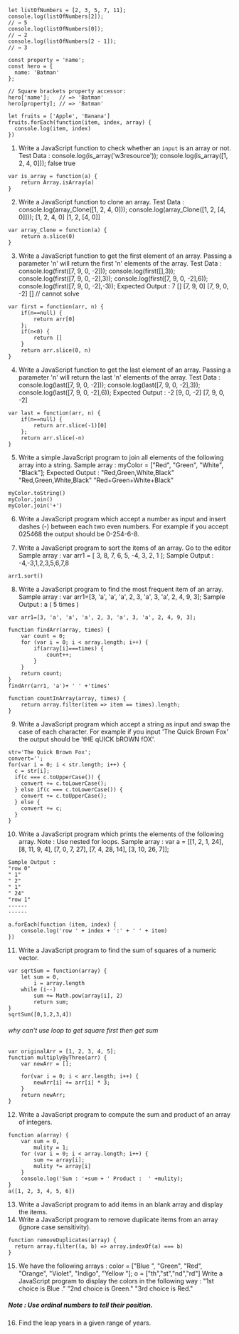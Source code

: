 ```
let listOfNumbers = [2, 3, 5, 7, 11];
console.log(listOfNumbers[2]);
// → 5
console.log(listOfNumbers[0]);
// → 2
console.log(listOfNumbers[2 - 1]);
// → 3

const property = 'name';
const hero = {
  name: 'Batman'
};

// Square brackets property accessor:
hero['name'];   // => 'Batman'
hero[property]; // => 'Batman'

let fruits = ['Apple', 'Banana']
fruits.forEach(function(item, index, array) {
  console.log(item, index)
})
```
1. Write a JavaScript function to check whether an `input` is an array or not.
Test Data :
console.log(is_array('w3resource'));
console.log(is_array([1, 2, 4, 0]));
false
true
```
var is_array = function(a) {
    return Array.isArray(a)
}
```
2. Write a JavaScript function to clone an array.
Test Data :
console.log(array_Clone([1, 2, 4, 0]));
console.log(array_Clone([1, 2, [4, 0]]));
[1, 2, 4, 0]
[1, 2, [4, 0]]
```
var array_Clone = function(a) {
    return a.slice(0)
}
```
3. Write a JavaScript function to get the first element of an array. Passing a parameter 'n' will return the first 'n' elements of the array.
Test Data :
console.log(first([7, 9, 0, -2]));
console.log(first([],3));
console.log(first([7, 9, 0, -2],3));
console.log(first([7, 9, 0, -2],6));
console.log(first([7, 9, 0, -2],-3));
Expected Output :
7
[]
[7, 9, 0]
[7, 9, 0, -2]
[] // cannot solve
```
var first = function(arr, n) {
    if(n==null) {
        return arr[0]
    };
    if(n<0) {
        return []
    }
    return arr.slice(0, n)
}
```
4. Write a JavaScript function to get the last element of an array. Passing a parameter 'n' will return the last 'n' elements of the array.
Test Data :
console.log(last([7, 9, 0, -2]));
console.log(last([7, 9, 0, -2],3));
console.log(last([7, 9, 0, -2],6));
Expected Output :
-2
[9, 0, -2]
[7, 9, 0, -2]
```
var last = function(arr, n) {
    if(n==null) {
        return arr.slice(-1)[0]
    };
    return arr.slice(-n)
}
```
5. Write a simple JavaScript program to join all elements of the following array into a string.
Sample array : myColor = ["Red", "Green", "White", "Black"];
Expected Output :
"Red,Green,White,Black"
"Red,Green,White,Black"
"Red+Green+White+Black"
```
myColor.toString()
myColor.join()
myColor.join('+')
```
6. Write a JavaScript program which accept a number as input and insert dashes (-) between each two even numbers. For example if you accept 025468 the output should be 0-254-6-8.

7. Write a JavaScript program to sort the items of an array. Go to the editor
Sample array : var arr1 = [ 3, 8, 7, 6, 5, -4, 3, 2, 1 ];
Sample Output : -4,-3,1,2,3,5,6,7,8
```
arr1.sort()
```
8. Write a JavaScript program to find the most frequent item of an array.
Sample array : var arr1=[3, 'a', 'a', 'a', 2, 3, 'a', 3, 'a', 2, 4, 9, 3];
Sample Output : a ( 5 times )
```
var arr1=[3, 'a', 'a', 'a', 2, 3, 'a', 3, 'a', 2, 4, 9, 3];

function findArr(array, times) {
    var count = 0;
    for (var i = 0; i < array.length; i++) {
        if(array[i]===times) {
            count++;
        }
    }
    return count;
}
findArr(arr1, 'a')+ ' ' +'times'
```
```
function countInArray(array, times) {
    return array.filter(item => item == times).length;
}
```
9. Write a JavaScript program which accept a string as input and swap the case of each character. For example if you input 'The Quick Brown Fox' the output should be 'tHE qUICK bROWN fOX'.
```
str='The Quick Brown Fox';
convert='';
for(var i = 0; i < str.length; i++) {
  c = str[i];
  if(c === c.toUpperCase()) {
    convert += c.toLowerCase();
  } else if(c === c.toLowerCase()) {
    convert += c.toUpperCase();
  } else {
    convert += c;
  }
}
```
10. Write a JavaScript program which prints the elements of the following array.
Note : Use nested for loops.
Sample array : var a = [[1, 2, 1, 24], [8, 11, 9, 4], [7, 0, 7, 27], [7, 4, 28, 14], [3, 10, 26, 7]];
```
Sample Output :
"row 0"
" 1"
" 2"
" 1"
" 24"
"row 1"
------
------
```
```
a.forEach(function (item, index) {
    console.log('row ' + index + ':' + ' ' + item)
})
```
11. Write a JavaScript program to find the sum of squares of a numeric vector. 
```
var sqrtSum = function(array) {
    let sum = 0,
        i = array.length
    while (i--)
        sum += Math.pow(array[i], 2)
        return sum;
}
sqrtSum([0,1,2,3,4])
```
###### why can't use loop to get square first then get sum
```
var originalArr = [1, 2, 3, 4, 5];
function multiplyByThree(arr) {
    var newArr = [];
    
    for(var i = 0; i < arr.length; i++) {
        newArr[i] += arr[i] * 3;
    }
    return newArr;
}
```
12. Write a JavaScript program to compute the sum and product of an array of integers.
```
function a(array) {
    var sum = 0,
        mulity = 1;
    for (var i = 0; i < array.length; i++) {
        sum += array[i];
        mulity *= array[i]
    }
    console.log('Sum : '+sum + ' Product :  ' +mulity);
}
a([1, 2, 3, 4, 5, 6])
```
13. Write a JavaScript program to add items in an blank array and display the items.
14. Write a JavaScript program to remove duplicate items from an array (ignore case sensitivity).
```
function removeDuplicates(array) {
  return array.filter((a, b) => array.indexOf(a) === b)
}
```
15. We have the following arrays :
color = ["Blue ", "Green", "Red", "Orange", "Violet", "Indigo", "Yellow "];
o = ["th","st","nd","rd"]
Write a JavaScript program to display the colors in the following way :
"1st choice is Blue ."
"2nd choice is Green."
"3rd choice is Red."
##### Note : Use ordinal numbers to tell their position.

16. Find the leap years in a given range of years.

